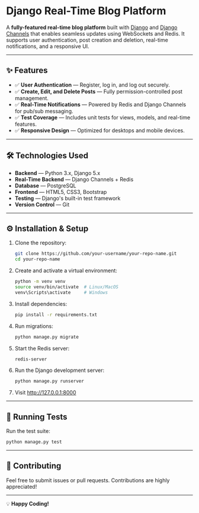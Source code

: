 # Django Real-Time Blog Platform

A **fully-featured real-time blog platform** built with [Django](https://www.djangoproject.com/) and [Django Channels](https://channels.readthedocs.io/en/stable/) that enables seamless updates using WebSockets and Redis. It supports user authentication, post creation and deletion, real-time notifications, and a responsive UI.

---

## ✨ Features
- ✅ **User Authentication** — Register, log in, and log out securely.
- ✅ **Create, Edit, and Delete Posts** — Fully permission-controlled post management.
- ✅ **Real-Time Notifications** — Powered by Redis and Django Channels for pub/sub messaging.
- ✅ **Test Coverage** — Includes unit tests for views, models, and real-time features.
- ✅ **Responsive Design** — Optimized for desktops and mobile devices.

---

## 🛠️ Technologies Used
- **Backend** — Python 3.x, Django 5.x
- **Real-Time Backend** — Django Channels + Redis
- **Database** — PostgreSQL
- **Frontend** — HTML5, CSS3, Bootstrap
- **Testing** — Django's built-in test framework
- **Version Control** — Git

---

## ⚙️ Installation & Setup

1. Clone the repository:
   ```bash
   git clone https://github.com/your-username/your-repo-name.git
   cd your-repo-name
   ```
2. Create and activate a virtual environment:
   ```bash
   python -m venv venv
   source venv/bin/activate  # Linux/MacOS
   venv\Scripts\activate     # Windows
   ```
3. Install dependencies:
   ```bash
   pip install -r requirements.txt
   ```
4. Run migrations:
   ```bash
   python manage.py migrate
   ```
5. Start the Redis server:
   ```bash
   redis-server
   ```
6. Run the Django development server:
   ```bash
   python manage.py runserver
   ```
7. Visit http://127.0.0.1:8000

---

## 🧪 Running Tests
Run the test suite:
```bash
python manage.py test
```

---

## 🤝 Contributing
Feel free to submit issues or pull requests. Contributions are highly appreciated!

---

💡 **Happy Coding!**
